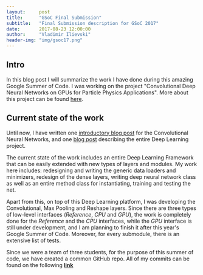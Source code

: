 ```yaml
---
layout:     post
title:      "GSoC Final Submission"
subtitle:   "Final Submission description for GSoC 2017"
date:       2017-08-23 12:00:00
author:     "Vladimir Ilievski"
header-img: "img/gsoc17.png"
---
```


<h2> Intro </h2>
<p>In this blog post I will summarize the work I have done during this amazing Google Summer of Code. I was working on the project "Convolutional Deep Neural Networks on GPUs for Particle Physics Applications". More about this project can be found <a href="http://hepsoftwarefoundation.org/gsoc/proposal_TMVAconvolutional.html" target="_blank">here</a>. </p>

<h2>Current state of the work</h2>
<p>Until now, I have written one <a href="https://ilievskiv.github.io/2017/05/06/gsoc-start/" target="_blank">introductory blog post</a> for the Convolutional Neural Networks, and one <a href="https://ilievskiv.github.io/2017/08/20/deep-learning-module-tmva/" target="_blank">blog post</a> describing the entire Deep Learning project.</p>

<p>The current state of the work includes an entire Deep Learning Framework that can be easily extended with new types of layers and modules. My work here includes: redesigning and writing the generic data loaders and minimizers, redesign of the dense layers, writing deep neural network class as well as an entire method class for instantiating, training and testing the net.</p>


<p>Apart from this, on top of this Deep Learning platform, I was developing the Convolutional, Max Pooling and Reshape layers. Since there are three types of low-level interfaces (<i>Reference</i>, <i>CPU</i> and <i>GPU</i>), the work is completely done for the <i>Reference</i> and the <i>CPU</i> interfaces, while the <i>GPU</i> interface is still under development, and I am planning to finish it after this year's Google Summer of Code. Moreover, for every submodule, there is an extensive list of tests.</p>

<p>Since we were a team of three students, for the purpose of this summer of code, we have created a common GitHub repo. All of my commits can be found on the following <a href="https://github.com/tmvadnn/root/commits/master?author=IlievskiV" target="_blank"><b>link</b></a></p>

